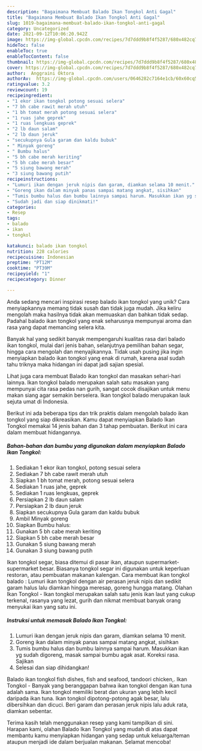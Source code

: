 ```yaml
---
description: "Bagaimana Membuat Balado Ikan Tongkol Anti Gagal"
title: "Bagaimana Membuat Balado Ikan Tongkol Anti Gagal"
slug: 1019-bagaimana-membuat-balado-ikan-tongkol-anti-gagal
category: Uncategorized
date: 2021-09-12T10:06:20.942Z
image: https://img-global.cpcdn.com/recipes/7d7ddd9b8f4f5287/680x482cq70/balado-ikan-tongkol-foto-resep-utama.jpg
hideToc: false
enableToc: true
enableTocContent: false
thumbnail: https://img-global.cpcdn.com/recipes/7d7ddd9b8f4f5287/680x482cq70/balado-ikan-tongkol-foto-resep-utama.jpg
cover: https://img-global.cpcdn.com/recipes/7d7ddd9b8f4f5287/680x482cq70/balado-ikan-tongkol-foto-resep-utama.jpg
author:  Anggraini Oktora
authorAv:  https://img-global.cpcdn.com/users/0646282c7164e1cb/60x60cq50/avatar.jpg
ratingvalue: 3.2
reviewcount: 19
recipeingredient:
- "1 ekor ikan tongkol potong sesuai selera"
- "7 bh cabe rawit merah utuh"
- "1 bh tomat merah potong sesuai selera"
- "1 ruas jahe geprek"
- "1 ruas lengkuas geprek"
- "2 lb daun salam"
- "2 lb daun jeruk"
- "secukupnya Gula garam dan kaldu bubuk"
- " Minyak goreng"
- " Bumbu halus"
- "5 bh cabe merah keriting"
- "5 bh cabe merah besar"
- "5 siung bawang merah"
- "3 siung bawang putih"
recipeinstructions:
- "Lumuri ikan dengan jeruk nipis dan garam, diamkan selama 10 menit."
- "Goreng ikan dalam minyak panas sampai matang angkat, sisihkan"
- "Tumis bumbu halus dan bumbu lainnya sampai harum. Masukkan ikan yg sudah digoreng, masak sampai bumbu agak asat. Koreksi rasa. Sajikan"
- "Sudah jadi dan siap dinikmati!"
categories:
- Resep
tags:
- balado
- ikan
- tongkol

katakunci: balado ikan tongkol 
nutrition: 228 calories
recipecuisine: Indonesian
preptime: "PT12M"
cooktime: "PT39M"
recipeyield: "1"
recipecategory: Dinner

---
```



Anda sedang mencari inspirasi resep balado ikan tongkol yang unik? Cara menyiapkannya memang tidak susah dan tidak juga mudah. Jika keliru mengolah maka hasilnya tidak akan memuaskan dan bahkan tidak sedap. Padahal balado ikan tongkol yang enak seharusnya mempunyai aroma dan rasa yang dapat memancing selera kita.


Banyak hal yang sedikit banyak mempengaruhi kualitas rasa dari balado ikan tongkol, mulai dari jenis bahan, selanjutnya pemilihan bahan segar, hingga cara mengolah dan menyajikannya. Tidak usah pusing jika ingin menyiapkan balado ikan tongkol yang enak di rumah, karena asal sudah tahu triknya maka hidangan ini dapat jadi sajian spesial.

Lihat juga cara membuat Balado ikan tongkol dan masakan sehari-hari lainnya. Ikan tongkol balado merupakan salah satu masakan yang mempunyai cita rasa pedas nan gurih, sangat cocok disajikan untuk menu makan siang agar semakin berselera. Ikan tongkol balado merupakan lauk sejuta umat di Indonesia.


Berikut ini ada beberapa tips dan trik praktis dalam mengolah balado ikan tongkol yang siap dikreasikan. Kamu dapat menyiapkan Balado Ikan Tongkol memakai 14 jenis bahan dan 3 tahap pembuatan. Berikut ini cara dalam membuat hidangannya.

<!--inarticleads1-->

##### Bahan-bahan dan bumbu yang digunakan dalam menyiapkan Balado Ikan Tongkol:

1. Sediakan 1 ekor ikan tongkol, potong sesuai selera
1. Sediakan 7 bh cabe rawit merah utuh
1. Siapkan 1 bh tomat merah, potong sesuai selera
1. Sediakan 1 ruas jahe, geprek
1. Sediakan 1 ruas lengkuas, geprek
1. Persiapkan 2 lb daun salam
1. Persiapkan 2 lb daun jeruk
1. Siapkan secukupnya Gula garam dan kaldu bubuk
1. Ambil  Minyak goreng
1. Siapkan  Bumbu halus:
1. Gunakan 5 bh cabe merah keriting
1. Siapkan 5 bh cabe merah besar
1. Gunakan 5 siung bawang merah
1. Gunakan 3 siung bawang putih


Ikan tongkol segar, biasa ditemui di pasar ikan, ataupun supermarket-supermarket besar. Biasanya tongkol segar ini digunakan untuk keperluan restoran, atau pembuatan makanan kalengan. Cara membuat ikan tongkol balado : Lumuri ikan tongkol dengan air perasan jeruk nipis dan sedikit garam halus lalu diamkan hingga meresap, goreng hungga matang. Olahan Ikan Tongkol - Ikan tongkol merupakan salah satu jenis ikan laut yang cukup terkenal, rasanya yang lezat, gurih dan nikmat membuat banyak orang menyukai ikan yang satu ini. 

<!--inarticleads2-->

##### Instruksi untuk memasak Balado Ikan Tongkol:

1. Lumuri ikan dengan jeruk nipis dan garam, diamkan selama 10 menit.
1. Goreng ikan dalam minyak panas sampai matang angkat, sisihkan
1. Tumis bumbu halus dan bumbu lainnya sampai harum. Masukkan ikan yg sudah digoreng, masak sampai bumbu agak asat. Koreksi rasa. Sajikan
1. Selesai dan siap dihidangkan!

Balado ikan tongkol fish dishes, fish and seafood, tandoori chicken,. Ikan Tongkol - Banyak yang beranggapan bahwa ikan tongkol dengan ikan tuna adalah sama. Ikan tongkol memiliki berat dan ukuran yang lebih kecil daripada ikan tuna. Ikan tongkol dipotong-potong agak besar, lalu dibersihkan dan dicuci. Beri garam dan perasan jeruk nipis lalu aduk rata, diamkan sebentar. 

Terima kasih telah menggunakan resep yang kami tampilkan di sini. Harapan kami, olahan Balado Ikan Tongkol yang mudah di atas dapat membantu kamu menyiapkan hidangan yang sedap untuk keluarga/teman ataupun menjadi ide dalam berjualan makanan. Selamat mencoba!
